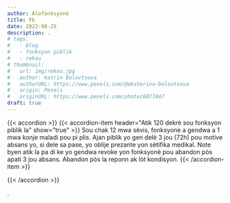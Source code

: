 ```yaml
---
author: Alofonksyonè
title: Fk
date: 2022-08-25
description: .
# tags:
#   - blog
#   - fonksyon piblik
#   - rekou 
# thumbnail:
#   url: img/rekou.jpg
#   author: Katrin Bolovtsova
#   authorURL: https://www.pexels.com/@ekaterina-bolovtsova
#   origin: Pexels
#   originURL: https://www.pexels.com/photo/6077447
draft: true
---
```


{{< accordion >}}
  {{< accordion-item header="Atik 120 dekrè sou fonksyon piblik la" show="true" >}}
  Sou chak 12 mwa sèvis, fonksyonè a gendwa a 1 mwa konje maladi pou pi plis. Ajan piblik yo gen delè 3 jou (72h) pou motive absans yo, si dele sa pase, yo oblije prezante yon sètifika medikal. Note byen atik la pa di ke yo gendwa revoke yon fonksyonè pou abandon pòs apati 3 jou absans. Abandon pòs la reponn ak lòt kondisyon.
  {{< /accordion-item >}}
  <!-- {{< accordion-item header="Accordion Item #3" >}}
    This is the third item's accordion body.
  {{< /accordion-item >}} -->
{{< /accordion >}}

.